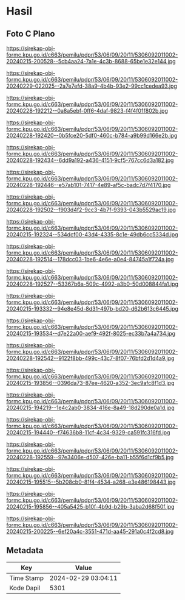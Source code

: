 # Hasil

## Foto C Plano

https://sirekap-obj-formc.kpu.go.id/c663/pemilu/pdpr/53/06/09/20/11/5306092011002-20240215-200528--5cb4aa24-7a1e-4c3b-8688-65be1e32e144.jpg

https://sirekap-obj-formc.kpu.go.id/c663/pemilu/pdpr/53/06/09/20/11/5306092011002-20240229-022025--2a7e7efd-38a9-4b4b-93e2-99cc1cedea93.jpg

https://sirekap-obj-formc.kpu.go.id/c663/pemilu/pdpr/53/06/09/20/11/5306092011002-20240228-192212--0a8a5ebf-0ff6-4daf-9823-f4f4f01f802b.jpg

https://sirekap-obj-formc.kpu.go.id/c663/pemilu/pdpr/53/06/09/20/11/5306092011002-20240228-192420--0b5fce20-5df0-460c-b784-a9b99d166e2b.jpg

https://sirekap-obj-formc.kpu.go.id/c663/pemilu/pdpr/53/06/09/20/11/5306092011002-20240228-192434--6dd9a192-a436-4151-9cf5-767cc6d3a182.jpg

https://sirekap-obj-formc.kpu.go.id/c663/pemilu/pdpr/53/06/09/20/11/5306092011002-20240228-192446--e57ab101-7417-4e89-af5c-badc7d7f4170.jpg

https://sirekap-obj-formc.kpu.go.id/c663/pemilu/pdpr/53/06/09/20/11/5306092011002-20240228-192502--f903d4f2-9cc3-4b7f-9393-043b5529ac19.jpg

https://sirekap-obj-formc.kpu.go.id/c663/pemilu/pdpr/53/06/09/20/11/5306092011002-20240215-192324--534dcf00-43d4-4335-8c1e-49db6cc5334d.jpg

https://sirekap-obj-formc.kpu.go.id/c663/pemilu/pdpr/53/06/09/20/11/5306092011002-20240228-192514--178dcc03-1be6-4e6e-a0e4-84745a1f724a.jpg

https://sirekap-obj-formc.kpu.go.id/c663/pemilu/pdpr/53/06/09/20/11/5306092011002-20240228-192527--53367b6a-509c-4992-a3b0-50d008844fa1.jpg

https://sirekap-obj-formc.kpu.go.id/c663/pemilu/pdpr/53/06/09/20/11/5306092011002-20240215-193332--94e8e45d-8d31-497b-bd20-d62b613c6445.jpg

https://sirekap-obj-formc.kpu.go.id/c663/pemilu/pdpr/53/06/09/20/11/5306092011002-20240215-193534--d7e22a00-aef9-492f-8025-ec33b7a4a734.jpg

https://sirekap-obj-formc.kpu.go.id/c663/pemilu/pdpr/53/06/09/20/11/5306092011002-20240228-192542--9122f8bb-499c-43c7-8f07-76bfd2d1d4a9.jpg

https://sirekap-obj-formc.kpu.go.id/c663/pemilu/pdpr/53/06/09/20/11/5306092011002-20240215-193856--0396da73-87ee-4620-a352-3ec9afc8f1d3.jpg

https://sirekap-obj-formc.kpu.go.id/c663/pemilu/pdpr/53/06/09/20/11/5306092011002-20240215-194219--1e4c2ab0-3834-416e-8a49-18d290de0a1d.jpg

https://sirekap-obj-formc.kpu.go.id/c663/pemilu/pdpr/53/06/09/20/11/5306092011002-20240215-194440--f74636b8-11cf-4c34-9329-ca591fc316fd.jpg

https://sirekap-obj-formc.kpu.go.id/c663/pemilu/pdpr/53/06/09/20/11/5306092011002-20240228-192559--97e3406e-d507-426e-ba11-b55f6d1cf9b5.jpg

https://sirekap-obj-formc.kpu.go.id/c663/pemilu/pdpr/53/06/09/20/11/5306092011002-20240215-195515--5b208cb0-81f4-4534-a268-e3e486198443.jpg

https://sirekap-obj-formc.kpu.go.id/c663/pemilu/pdpr/53/06/09/20/11/5306092011002-20240215-195856--405a5425-b10f-4b9d-b29b-3aba2d68f50f.jpg

https://sirekap-obj-formc.kpu.go.id/c663/pemilu/pdpr/53/06/09/20/11/5306092011002-20240215-200225--6ef20a4c-3551-471d-aa45-291a0c4f2cd8.jpg


## Metadata

| Key        | Value               |
| ---------- | ------------------- |
| Time Stamp | 2024-02-29 03:04:11 |
| Kode Dapil | 5301                |



